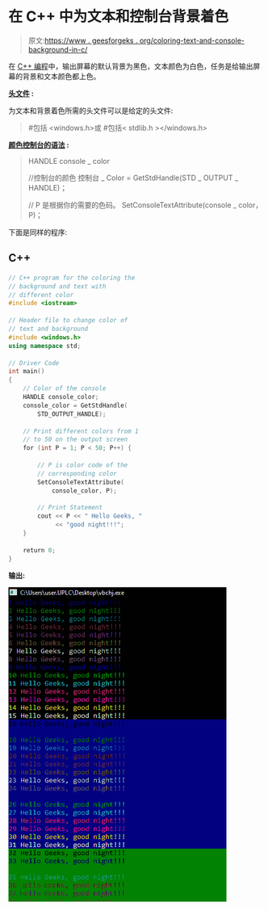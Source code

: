 # 在 C++ 中为文本和控制台背景着色

> 原文:[https://www . geesforgeks . org/coloring-text-and-console-background-in-c/](https://www.geeksforgeeks.org/colorizing-text-and-console-background-in-c/)

在 [C++ 编程](https://www.geeksforgeeks.org/c-plus-plus/)中，输出屏幕的默认背景为黑色，文本颜色为白色，任务是给输出屏幕的背景和文本颜色都上色。

**<u>头文件</u> :**

为文本和背景着色所需的头文件可以是给定的头文件:

> #包括 <windows.h>或
> #包括< stdlib.h ></windows.h>

**<u>颜色控制台的语法</u> :**

> HANDLE console _ color
> 
> //控制台的颜色
> 控制台 _ Color = GetStdHandle(STD _ OUTPUT _ HANDLE)；
> 
> // P 是根据你的需要的色码。
> SetConsoleTextAttribute(console _ color，P)；

下面是同样的程序:

## C++

```cpp
// C++ program for the coloring the
// background and text with
// different color
#include <iostream>

// Header file to change color of
// text and background
#include <windows.h>
using namespace std;

// Driver Code
int main()
{
    // Color of the console
    HANDLE console_color;
    console_color = GetStdHandle(
        STD_OUTPUT_HANDLE);

    // Print different colors from 1
    // to 50 on the output screen
    for (int P = 1; P < 50; P++) {

        // P is color code of the
        // corresponding color
        SetConsoleTextAttribute(
            console_color, P);

        // Print Statement
        cout << P << " Hello Geeks, "
             << "good night!!!";
    }

    return 0;
}
```

**输出:**

[![](img/40c83fc886b1104f44c41eff694b08ac.png)](https://media.geeksforgeeks.org/wp-content/uploads/20201213013042/gfgO.png)